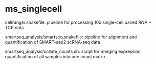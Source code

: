 # ms_singlecell

cellranger.snakefile: pipeline for processing 10x single-cell paired RNA + TCR data

smartseq_analysis/smartseq.snakefile: pipeline for alignment and quantification of SMART-seq2 scRNA-seq data

smartseq_analysis/collate_counts.sh: script for merging expression quantification of all samples into one count matrix
